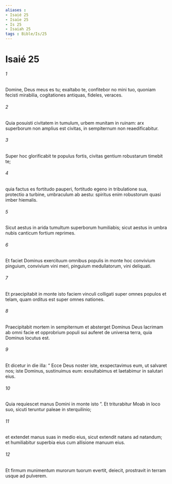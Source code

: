 ```yaml
---
aliases : 
- Isaié 25
- Isaïe 25
- Is 25
- Isaiah 25
tags : Bible/Is/25
---
```


# Isaié 25

###### 1
Domine, Deus meus es tu; exaltabo te, confitebor no mini tuo, quoniam fecisti mirabilia, cogitationes antiquas, fideles, veraces.
###### 2
Quia posuisti civitatem in tumulum, urbem munitam in ruinam: arx superborum non amplius est civitas, in sempiternum non reaedificabitur.
###### 3
Super hoc glorificabit te populus fortis, civitas gentium robustarum timebit te;
###### 4
quia factus es fortitudo pauperi, fortitudo egeno in tribulatione sua, protectio a turbine, umbraculum ab aestu: spiritus enim robustorum quasi imber hiemalis.
###### 5
Sicut aestus in arida tumultum superborum humiliabis; sicut aestus in umbra nubis canticum fortium reprimes.
###### 6
Et faciet Dominus exercituum omnibus populis in monte hoc convivium pinguium, convivium vini meri, pinguium medullatorum, vini deliquati.
###### 7
Et praecipitabit in monte isto faciem vinculi colligati super omnes populos et telam, quam orditus est super omnes nationes.
###### 8
Praecipitabit mortem in sempiternum et absterget Dominus Deus lacrimam ab omni facie et opprobrium populi sui auferet de universa terra, quia Dominus locutus est.
###### 9
Et dicetur in die illa: “ Ecce Deus noster iste, exspectavimus eum, ut salvaret nos; iste Dominus, sustinuimus eum: exsultabimus et laetabimur in salutari eius.
###### 10
Quia requiescet manus Domini in monte isto ”. Et triturabitur Moab in loco suo, sicuti teruntur paleae in sterquilinio;
###### 11
et extendet manus suas in medio eius, sicut extendit natans ad natandum; et humiliabitur superbia eius cum allisione manuum eius.
###### 12
Et firmum munimentum murorum tuorum evertit, deiecit, prostravit in terram usque ad pulverem.
